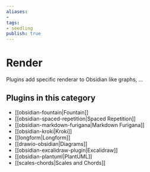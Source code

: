 ```yaml
---
aliases:
- 
tags: 
- seedling 
publish: true
---
```



# Render

Plugins add specific renderar to Obsidian like graphs, ...

## Plugins in this category

- [[obsidian-fountain|Fountain]]
- [[obsidian-spaced-repetition|Spaced Repetition]]
- [[obsidian-markdown-furigana|Markdown Furigana]]
- [[obsidian-kroki|Kroki]]
- [[longform|Longform]]
- [[drawio-obsidian|Diagrams]]
- [[obsidian-excalidraw-plugin|Excalidraw]]
- [[obsidian-plantuml|PlantUML]]
- [[scales-chords|Scales and Chords]]
